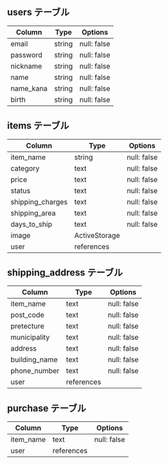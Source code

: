## users テーブル

| Column     | Type   | Options     |
| ---------- | ------ | ----------- |
| email      | string | null: false |
| password   | string | null: false |
| nickname   | string | null: false |
| name       | string | null: false |
| name_kana  | string | null: false |
| birth      | string | null: false |

## items テーブル

| Column            | Type          | Options     |
| ----------------  | ------------  | ----------- |
| item_name         | string        | null: false |
| category          | text          | null: false |
| price             | text          | null: false |
| status            | text          | null: false |
| shipping_charges  | text          | null: false |
| shipping_area     | text          | null: false |
| days_to_ship      | text          | null: false |
| image             | ActiveStorage |             |
| user              | references    |             |

## shipping_address テーブル

| Column        | Type       | Options     |
| ------------- | ---------- | ----------- |
| item_name     | text       | null: false |
| post_code     | text       | null: false |
| pretecture    | text       | null: false |
| municipality  | text       | null: false |
| address       | text       | null: false |
| building_name | text       | null: false |
| phone_number  | text       | null: false |
| user          | references |             |

## purchase テーブル

| Column      | Type       | Options     |
| ----------- | ---------- | ----------- |
| item_name   | text       | null: false |
| user        | references |             |